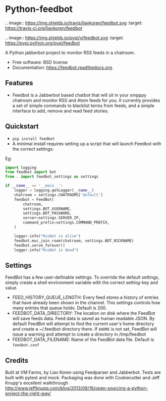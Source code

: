 Python-feedbot
==============

.. image:: https://img.shields.io/travis/liavkoren/feedbot.svg
        :target: https://travis-ci.org/liavkoren/feedbot

.. image:: https://img.shields.io/pypi/v/feedbot.svg
        :target: https://pypi.python.org/pypi/feedbot


A Python jabberbot project to monitor RSS feeds in  a chatroom.

* Free software: BSD license
* Documentation: https://feedbot.readthedocs.org.

Features
--------

* Feedbot is a Jabberbot based chatbot that will sit in your xmpppy chatroom and monitor RSS and Atom feeds for you. It currently provides a set of simple commands to blacklist terms from feeds, and a simple interface to add, remove and read feed stories.

Quickstart
----------

* `pip install feedbot`
* A minimal install requires setting up a script that will launch Feedbot with
the correct settings:

Eg:

```python
import logging
from feedbot import bot
from . import feedbot_settings as settings

if __name__ == '__main__':
    logger = logging.getLogger(__name__)
    chatroom = settings.CHATROOMS['default']
    feedbot = FeedBot(
        chatroom,
        settings.BOT_USERNAME,
        settings.BOT_PASSWORD,
        server=settings.SERVER_IP,
        command_prefix=settings.COMMAND_PREFIX,
    )

    logger.info("RssBot is alive")
    feedbot.muc_join_room(chatroom, settings.BOT_NICKNAME)
    feedbot.serve_forever()
    logger.info("RssBot is dead")
```

Settings
--------
FeedBot has a few user-definable settings. To override the default settings,
simply create a shell environment variable with the correct setting-key and value.

* FEED_HISTORY_QUEUE_LENGTH: Every feed stores a history of entries that have already been shown in the channel. This settings controls how many entries that queue holds. Default is 200.
* FEEDBOT_DATA_DIRECTORY: The location on disk where the FeedBot will save feeds data. Feed data is saved as human readable JSON. By default FeedBot will attempt to find the current user's home directory and create a ~/.feedbot directory there. If `$HOME` is not set, FeedBot will issue a warning and attempt to create a directory in /tmp/feedbot
* FEEDBOT_DATA_FILENAME: Name of the FeedBot data file. Default is `feedbot.conf`


Credits
-------

Built at VM Farms, by Liav Koren using Feedparser and Jabberbot. Tests are
built with pytest and mock. Packaging was done with Cookiecutter and Jeff Knupp's excellent walkthrough http://www.jeffknupp.com/blog/2013/08/16/open-sourcing-a-python-project-the-right-way/
